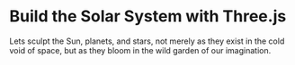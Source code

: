 # Build the Solar System with Three.js

Lets sculpt the Sun, planets, and stars, not merely as they exist in the cold void of space, but as they bloom in the wild garden of our imagination.